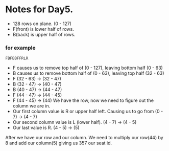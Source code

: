 # Notes for Day5.
- 128 rows on plane. (0 - 127)
- F(front) is lower half of rows.
- B(back) is upper half of rows.
### for example
`FBFBBFFRLR`

- F causes us to remove top half of (0 - 127), leaving bottom half (0 - 63)
- B causes us to remove bottom half of (0 - 63), leaving top half (32 - 63)
- F (32 - 63) -> (32 - 47)
- B (32 - 47) -> (40 - 47)
- B (40 - 47) -> (44 - 47)
- F (44 - 47) -> (44 - 45)
- F (44 - 45) -> (44)
We have the row, now we need to figure out the column we are in.
- Our first column value is R or upper half left. Causing us to go from (0 - 7) -> (4 - 7)
- Our second column value is L (lower half). (4 - 7) -> (4 - 5)
- Our last value is R. (4 - 5) -> (5)

After we have our row and our column. We need to multiply our row(44) by 8 and add our column(5) giving us 357 our seat id.
